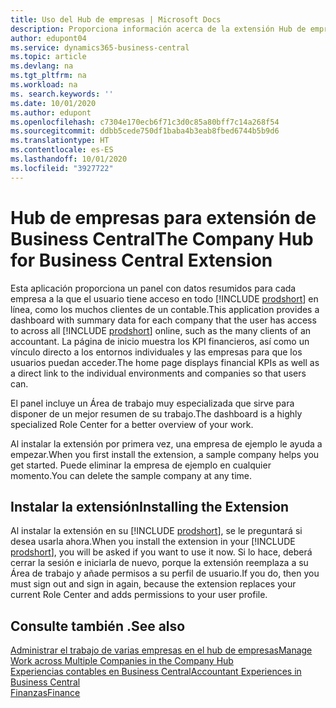```yaml
---
title: Uso del Hub de empresas | Microsoft Docs
description: Proporciona información acerca de la extensión Hub de empresas.
author: edupont04
ms.service: dynamics365-business-central
ms.topic: article
ms.devlang: na
ms.tgt_pltfrm: na
ms.workload: na
ms. search.keywords: ''
ms.date: 10/01/2020
ms.author: edupont
ms.openlocfilehash: c7304e170ecb6f71c3d0c85a80bff7c14a268f54
ms.sourcegitcommit: ddbb5cede750df1baba4b3eab8fbed6744b5b9d6
ms.translationtype: HT
ms.contentlocale: es-ES
ms.lasthandoff: 10/01/2020
ms.locfileid: "3927722"
---
```

# <a name="the-company-hub-for-business-central-extension"></a><span data-ttu-id="9fcf0-103">Hub de empresas para extensión de Business Central</span><span class="sxs-lookup"><span data-stu-id="9fcf0-103">The Company Hub for Business Central Extension</span></span>

<span data-ttu-id="9fcf0-104">Esta aplicación proporciona un panel con datos resumidos para cada empresa a la que el usuario tiene acceso en todo [!INCLUDE [prodshort](includes/prodshort.md)] en línea, como los muchos clientes de un contable.</span><span class="sxs-lookup"><span data-stu-id="9fcf0-104">This application provides a dashboard with summary data for each company that the user has access to across all [!INCLUDE [prodshort](includes/prodshort.md)] online, such as the many clients of an accountant.</span></span> <span data-ttu-id="9fcf0-105">La página de inicio muestra los KPI financieros, así como un vínculo directo a los entornos individuales y las empresas para que los usuarios puedan acceder.</span><span class="sxs-lookup"><span data-stu-id="9fcf0-105">The home page displays financial KPIs as well as a direct link to the individual environments and companies so that users can.</span></span>

<span data-ttu-id="9fcf0-106">El panel incluye un Área de trabajo muy especializada que sirve para disponer de un mejor resumen de su trabajo.</span><span class="sxs-lookup"><span data-stu-id="9fcf0-106">The dashboard is a highly specialized Role Center for a better overview of your work.</span></span>

<span data-ttu-id="9fcf0-107">Al instalar la extensión por primera vez, una empresa de ejemplo le ayuda a empezar.</span><span class="sxs-lookup"><span data-stu-id="9fcf0-107">When you first install the extension, a sample company helps you get started.</span></span> <span data-ttu-id="9fcf0-108">Puede eliminar la empresa de ejemplo en cualquier momento.</span><span class="sxs-lookup"><span data-stu-id="9fcf0-108">You can delete the sample company at any time.</span></span>

## <a name="installing-the-extension"></a><span data-ttu-id="9fcf0-109">Instalar la extensión</span><span class="sxs-lookup"><span data-stu-id="9fcf0-109">Installing the Extension</span></span>

<span data-ttu-id="9fcf0-110">Al instalar la extensión en su [!INCLUDE [prodshort](includes/prodshort.md)], se le preguntará si desea usarla ahora.</span><span class="sxs-lookup"><span data-stu-id="9fcf0-110">When you install the extension in your [!INCLUDE [prodshort](includes/prodshort.md)], you will be asked if you want to use it now.</span></span> <span data-ttu-id="9fcf0-111">Si lo hace, deberá cerrar la sesión e iniciarla de nuevo, porque la extensión reemplaza a su Área de trabajo y añade permisos a su perfil de usuario.</span><span class="sxs-lookup"><span data-stu-id="9fcf0-111">If you do, then you must sign out and sign in again, because the extension replaces your current Role Center and adds permissions to your user profile.</span></span>

## <a name="see-also"></a><span data-ttu-id="9fcf0-112">Consulte también .</span><span class="sxs-lookup"><span data-stu-id="9fcf0-112">See also</span></span>

[<span data-ttu-id="9fcf0-113">Administrar el trabajo de varias empresas en el hub de empresas</span><span class="sxs-lookup"><span data-stu-id="9fcf0-113">Manage Work across Multiple Companies in the Company Hub</span></span>](company-hub.md)  
[<span data-ttu-id="9fcf0-114">Experiencias contables en Business Central</span><span class="sxs-lookup"><span data-stu-id="9fcf0-114">Accountant Experiences in Business Central </span></span>](finance-accounting.md)  
[<span data-ttu-id="9fcf0-115">Finanzas</span><span class="sxs-lookup"><span data-stu-id="9fcf0-115">Finance</span></span>](finance.md)  
